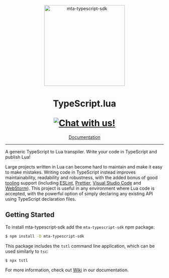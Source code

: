 <div align="center">
    <img src="logo-hq.png?raw=true" alt="mta-typescript-sdk" width="256" />
    <h1>
        <p>TypeScript.lua</p>
        <a href="https://discord.gg/G8bT5MJp8f"><img alt="Chat with us!" src="https://img.shields.io/discord/779485978393968661.svg?colorB=7581dc&logo=discord&logoColor=white"></a>
    </h1>
    <a href="#" target="_blank">Documentation</a>
</div>

---

A generic TypeScript to Lua transpiler. Write your code in TypeScript and publish Lua!

Large projects written in Lua can become hard to maintain and make it easy to make mistakes. Writing code in TypeScript instead improves maintainability, readability and robustness, with the added bonus of good [tooling] support (including [ESLint], [Prettier], [Visual Studio Code] and [WebStorm]). This project is useful in any environment where Lua code is accepted, with the powerful option of simply declaring any existing API using TypeScript declaration files.

[tooling]: https://mta-typescript-sdk.github.io/docs/editor-support
[eslint]: https://eslint.org/
[prettier]: https://prettier.io/
[visual studio code]: https://code.visualstudio.com/
[webstorm]: https://www.jetbrains.com/webstorm/

## Getting Started

To install mta-typescript-sdk add the `mta-typescript-sdk` npm package:

```bash
$ npm install -D mta-typescript-sdk
```

This package includes the `tstl` command line application, which can be used similarly to `tsc`:

```
$ npx tstl
```

For more information, check out [Wiki](#) in our documentation.
